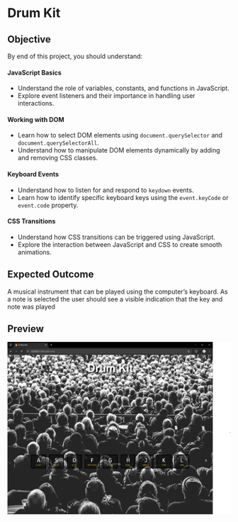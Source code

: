 # Drum Kit

## Objective

By end of this project, you should understand:

#### JavaScript Basics

- Understand the role of variables, constants, and functions in JavaScript.
- Explore event listeners and their importance in handling user interactions.

#### Working with DOM

- Learn how to select DOM elements using `document.querySelector` and `document.querySelectorAll`.
- Understand how to manipulate DOM elements dynamically by adding and removing CSS classes.

#### Keyboard Events

- Understand how to listen for and respond to `keydown` events.
- Learn how to identify specific keyboard keys using the `event.keyCode` or `event.code` property.

#### CSS Transitions

- Understand how CSS transitions can be triggered using JavaScript.
- Explore the interaction between JavaScript and CSS to create smooth animations.

## Expected Outcome

A musical instrument that can be played using the computer’s keyboard. As a note is selected the user should see a visible indication that the key and note was played

## Preview

![Black and white photo depicting a large crowd of people gathered together, with drum kit below](./images/preview.png)
